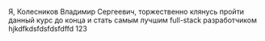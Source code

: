 Я, Колесников Владимир Сергеевич, торжественно клянусь пройти данный курс до конца и стать самым лучшим full-stack разработчиком
hjkdfkdsfdsfdsfdffd
123

